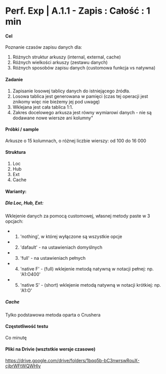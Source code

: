 # Perf. Exp | A.1.1 - Zapis : Całość : 1 min


#### Cel
Poznanie czasów zapisu danych dla:
1. Różnych struktur arkuszy (internal, external, cache)
2. Różnych wielkości arkuszy (zestawu danych)
3. Różnych sposobów zapisu danych (customowa funkcja vs natywna)

#### Zadanie
1. Zapisanie losowej tablicy danych do istniejącego źródła.
2. Losowa tablica jest generowana w pamięci (czas tej operacji jest znikomy więc nie bieżemy jej pod uwagę)
3. Wklejana jest cała tablica 1:1.
4. Zakres docelowego arkusza jest równy wymiarowi danych - nie są dodawane nowe wiersze ani kolumny"


#### Próbki / sample
Arkusze o 15 kolumnach, o różnej liczbie wierszy: od 100 do 16 000

#### Struktura
1. Loc
2. Hub
3. Ext
4. Cache

#### Warianty:
##### Dla Loc, Hub, Ext:
Wklejenie danych za pomocą customowej, własnej metody paste w 3 opcjach:
- 1. 'nothing', w której wyłączone są wszystkie opcje
- 2. 'dafault' - na ustawieniach domyślnych
- 3. 'full' - na ustawieniach pełnych
- 4. 'native F' - (full) wklejenie metodą natywną w notacji pełnej: np. 'A1:O400'
- 5. 'native S' - (short) wklejenie metodą natywną w notacji krótkiej: np. 'A1:O'
##### Cache
Tylko podstawowa metoda oparta o Crushera


#### Częstotliwość testu
Co minutę


#### Pliki na Drivie (wsztstkie wersje czasowe)
https://drive.google.com/drive/folders/1bqq5b-bC3nwrswRouX-cjbrWFtWQWHly
